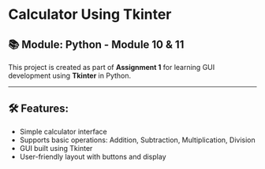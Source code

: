 # Calculator Using Tkinter

## 📚 Module: Python - Module 10 & 11  
This project is created as part of **Assignment 1** for learning GUI development using **Tkinter** in Python.

---

## 🛠 Features:
- Simple calculator interface
- Supports basic operations: Addition, Subtraction, Multiplication, Division
- GUI built using Tkinter
- User-friendly layout with buttons and display
